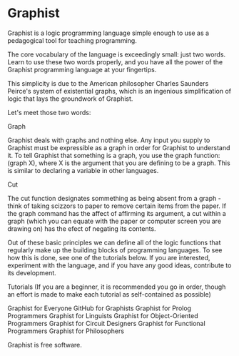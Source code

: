 # Graphist

Graphist is a logic programming language simple enough to use as a pedagogical tool for teaching programming.

The core vocabulary of the language is exceedingly small: just two words.  Learn to use these two words properly, and you have 
all the power of the Graphist programming language at your fingertips.

This simplicity is due to the American philosopher Charles Saunders Peirce's system of existential graphs, which is an 
ingenious simplification of logic that lays the groundwork of Graphist.

Let's meet those two words:

Graph

Graphist deals with graphs and nothing else.  Any input you supply to Graphist must be expressible as a graph in order for Graphist to understand it.  To tell Graphist that something is a graph, you use the graph function: (graph X), where X is the argument that you are defining to be a graph.  This is similar to declaring a variable in other languages.  

Cut

The cut function designates sommething as being absent from a graph - think of taking scizzors to paper to remove certain items
from the paper.  If the graph command has the affect of affirming its argument, a cut within a graph (which you can equate with 
the paper or computer screen you are drawing on) has the efect of negating its contents.  

Out of these basic principles we can define all of the logic functions that regularly make up the building blocks of programming languages.  To see how this is done, see one of the tutorials below.  If you are interested, experiment with the language, and if you have any good ideas, contribute to its development.

Tutorials (If you are a beginner, it is recommended you go in order, though an effort is made to make each tutorial as self-contained as possible)

Graphist for Everyone
GitHub for Graphists
Graphist for Prolog Programmers
Graphist for Linguists
Graphist for Object-Oriented Programmers
Graphist for Circuit Designers
Graphist for Functional Programmers
Graphist for Philosophers

Graphist is free software.
